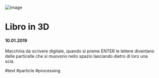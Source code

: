 ![image](https://github.com/KeremTurkyilmaz/TypeMistmatchSketch/blob/master/Libro%20in%203D/image/LibroIn3D.jpg)

# Libro in 3D

#### 10.01.2019

Macchina da scrivere digitale, quando si preme ENTER le lettere diventano delle particelle che si muovono nello spazio lasciando dietro di loro una scia. 

\#text \#particle \#processing
